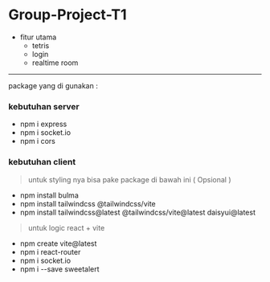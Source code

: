 # Group-Project-T1

- fitur utama 
    * tetris
    * login
    * realtime room
--- 

package yang di gunakan :

### kebutuhan server

* npm i express 
* npm i socket.io
* npm i cors

### kebutuhan client
> untuk styling nya bisa pake package di bawah ini ( Opsional )
* npm install bulma
* npm install tailwindcss @tailwindcss/vite
* npm install tailwindcss@latest @tailwindcss/vite@latest daisyui@latest

> untuk logic react + vite
* npm create vite@latest
* npm i react-router
* npm i socket.io
* npm i --save sweetalert